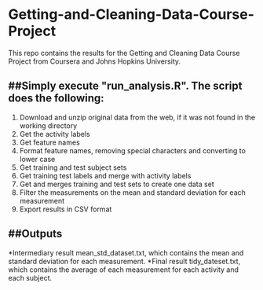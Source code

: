 # Getting-and-Cleaning-Data-Course-Project
This repo contains the results for the Getting and Cleaning Data Course Project from Coursera and Johns Hopkins University.

##Simply execute "run_analysis.R". The script does the following:
---

1. Download and unzip original data from the web, if it was not found in the working directory
2. Get the activity labels
3. Get feature names 
4. Format feature names, removing special characters and converting to lower case
5. Get training and test subject sets
6. Get training test labels and merge with activity labels 
7. Get and merges training and test sets to create one data set
8. Filter the measurements on the mean and standard deviation for each measurement
9. Export results in CSV format

##Outputs
---
*Intermediary result mean_std_dataset.txt, which contains the mean and standard deviation for each measurement.
*Final result tidy_dateset.txt, which contains the average of each measurement for each activity and each subject.
